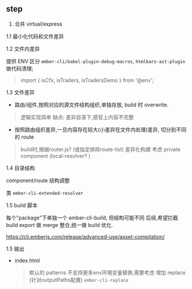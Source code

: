 

## step

1. 合并 virtual/express

1.1  最小化代码和文件差异

1.2  文件内差异

  提供 ENV 区分
  `ember-cli/babel-plugin-debug-macros`, `htmlbars-ast-plugin` 做代码清理;

  > import { isCfx, isTraders, isTradersDemo } from '@env';

1.3 文件差异

  - 路由/组件,按照对应的源文件结构组织,单独存放, build 时 overwrite.
  > 逻辑实现简单
  > 缺点: 差异目录下,感官上内容不完整

  - 按照路由组织差异,一旦内容存在较大(小差异在文件内处理)差异, 切分到不同的 route
  > build时,根据router.js? (或指定排除route-list) 差异化构建
  > 考虑 private component (local-resolver? )


1.4 目录结构

  component/route 结构调整

  类 `ember-cli-extended-resolver`


1.5 build 脚本

  每个"package"下单独一个 ember-cli-build, 但结构可能不同
  后续,希望拦截 build export 做 merge 整合,统一做 build 优化.

  https://cli.emberjs.com/release/advanced-use/asset-compilation/


1.5 输出

- index.html
  > 默认的 patterns 不支持更多env环境变量替换,需要考虑 增加 replace (针对outputPaths配置)
  > `ember-cli-replace`


